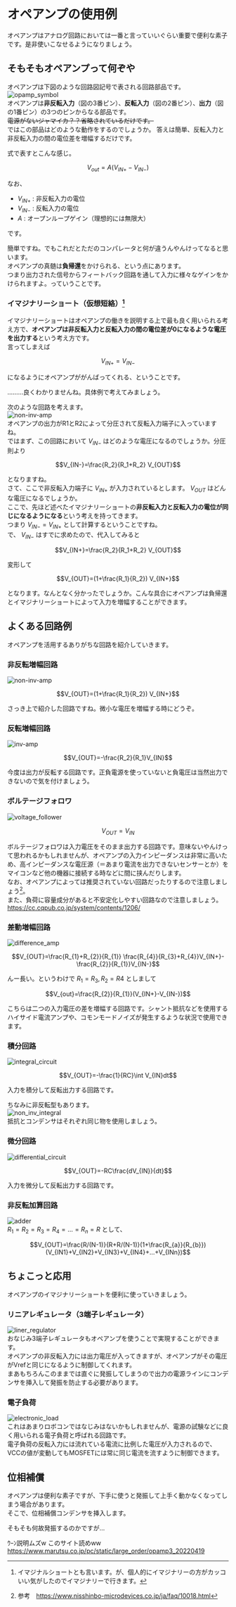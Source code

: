 # オペアンプの使用例  

オペアンプはアナログ回路においては一番と言っていいぐらい重要で便利な素子です。是非使いこなせるようになりましょう。  

## そもそもオペアンプって何ぞや  
オペアンプは下図のような回路図記号で表される回路部品です。  
![opamp_symbol](images/op-amp_symbol.png)  
オペアンプは**非反転入力**（図の3番ピン）、**反転入力**（図の2番ピン）、**出力**（図の1番ピン）の3つのピンからなる部品です。  
~~電源がないジャマイカ？？省略されているだけです。~~  
ではこの部品はどのような動作をするのでしょうか。  答えは簡単、反転入力と非反転入力の間の電位差を増幅するだけです。  

式で表すとこんな感じ。  

```math
V_{out}=A(V_{IN+}-V_{IN-})
```

なお、  

- $V_{IN+}$ : 非反転入力の電位
- $V_{IN-}$ : 反転入力の電位
- $A$ : オープンループゲイン（理想的には無限大）  

です。  

簡単ですね。でもこれだとただのコンパレータと何が違うんやんけってなると思います。  
オペアンプの真髄は**負帰還**をかけられる、という点にあります。  
つまり出力された信号からフィートバック回路を通して入力に様々なゲインをかけられますよ。っていうことです。  

### イマジナリーショート（仮想短絡）[^1]  
イマジナリーショートはオペアンプの働きを説明する上で最も良く用いられる考え方で、**オペアンプは非反転入力と反転入力の間の電位差が0になるような電圧を出力する**という考え方です。  
言ってしまえば  

```math
V_{IN+}=V_{IN-}
```

になるようにオペアンプががんばってくれる、ということです。

………良くわかりませんね。具体例で考えてみましょう。  

次のような回路を考えます。  
![non-inv-amp](images/non-inv_amp.png)  
オペアンプの出力がR1とR2によって分圧されて反転入力端子に入っていますね。  
ではまず、この回路において $V_{IN-}$ はどのような電圧になるのでしょうか。分圧則より  

```math
V_{IN-}=\frac{R_2}{R_1+R_2} V_{OUT}
```

となりますね。  
さて、ここで非反転入力端子に $V_{IN+}$ が入力されているとします。 $V_{OUT}$ はどんな電圧になるでしょうか。  
ここで、先ほど述べたイマジナリーショートの**非反転入力と反転入力の電位が同じになるようになる**という考えを持ってきます。  
つまり $V_{IN-}=V_{IN+}$ として計算するということですね。  
で、 $V_{IN-}$ はすでに求めたので、代入してみると  

```math
V_{IN+}=\frac{R_2}{R_1+R_2} V_{OUT}
```

変形して  

```math
V_{OUT}=(1+\frac{R_1}{R_2}) V_{IN+}
```

となります。なんとなく分かったでしょうか。こんな具合にオペアンプは負帰還とイマジナリーショートによって入力を増幅することができます。

## よくある回路例  

オペアンプを活用するありがちな回路を紹介していきます。

### 非反転増幅回路  

![non-inv-amp](images/non-inv_amp.png)  

```math
V_{OUT}=(1+\frac{R_1}{R_2}) V_{IN+}
```

さっき上で紹介した回路ですね。微小な電圧を増幅する時にどうぞ。  

### 反転増幅回路  

![inv-amp](images/inv_amp.png)  

```math
V_{OUT}=-\frac{R_2}{R_1}V_{IN}
```

今度は出力が反転する回路です。正負電源を使っていないと負電圧は当然出力できないので気を付けましょう。

### ボルテージフォロワ  

![voltage_follower](images/voltage_follower.png)  

```math
V_{OUT}=V_{IN}
```

ボルテージフォロワは入力電圧をそのまま出力する回路です。意味ないやんけって思われるかもしれませんが、オペアンプの入力インピーダンスは非常に高いため、高インピーダンスな電圧源（＝あまり電流を出力できないセンサーとか）をマイコンなど他の機器に接続する時などに間に挟んだりします。  
なお、オペアンプによっては推奨されていない回路だったりするので注意しましょう[^2]。  
また、負荷に容量成分があると不安定化しやすい回路なので注意しましょう。  
https://cc.cqpub.co.jp/system/contents/1206/

### 差動増幅回路  

![difference_amp](images/difference_amp.png)  

```math
V_{OUT}=\frac{R_{1}+R_{2}}{R_{1}} \frac{R_{4}}{R_{3}+R_{4}}V_{IN+}-\frac{R_{2}}{R_{1}}V_{IN-}
```

んー長い。というわけで $R_1=R_3,R_2=R4$ としまして  

```math
V_{out}=\frac{R_{2}}{R_{1}}(V_{IN+}-V_{IN-})
```

こちらは二つの入力電圧の差を増幅する回路です。シャント抵抗などを使用するハイサイド電流アンプや、コモンモードノイズが発生するような状況で使用できます。

### 積分回路  

![integral_circuit](images/integral_circuit.png)  

```math
V_{OUT}=-\frac{1}{RC}\int V_{IN}dt
```

入力を積分して反転出力する回路です。  

ちなみに非反転型もあります。  
![non_inv_integral](images/non_inv_integral.png)  
抵抗とコンデンサはそれぞれ同じ物を使用しましょう。  

### 微分回路  

![differential_circuit](images/differential_circuit.png)  

```math
V_{OUT}=-RC\frac{dV_{IN}}{dt}
```

入力を微分して反転出力する回路です。  

### 非反転加算回路  

![adder](images/adder.png)  
$R_{1}=R_{2}=R_{3}=R_{4}=...=R_{n}=R$ として、  

```math
V_{OUT}=\frac{R/(N-1)}{R+R/(N-1)}(1+\frac{R_{a}}{R_{b}})(V_{IN1}+V_{IN2}+V_{IN3}+V_{IN4}+...+V_{INn})
```

## ちょこっと応用

オペアンプのイマジナリーショートを便利に使っていきましょう。  

### リニアレギュレータ（3端子レギュレータ）  

![liner_regulator](images/liner_regulator.png)  
おなじみ3端子レギュレータもオペアンプを使うことで実現することができます。  
オペアンプの非反転入力には出力電圧が入ってきますが、オペアンプがその電圧がVrefと同じになるように制御してくれます。  
まあもちろんこのままでは直ぐに発振してしまうので出力の電源ラインにコンデンサを挿入して発振を防止する必要があります。  

### 電子負荷  

![electronic_load](images/electronic_load.png)  
これはあまりロボコンではなじみはないかもしれませんが、電源の試験などに良く用いられる電子負荷と呼ばれる回路です。  
電子負荷の反転入力には流れている電流に比例した電圧が入力されるので、VCCの値が変動してもMOSFETには常に同じ電流を流すように制御できます。  

## 位相補償  

オペアンプは便利な素子ですが、下手に使うと発振して上手く動かなくなってしまう場合があります。  
そこで、位相補償コンデンサを挿入します。  

そもそも何故発振するのかですが…

ｳｰﾝ説明ムズw
このサイト読めww
https://www.marutsu.co.jp/pc/static/large_order/opamp3_20220419



[^1]:イマジナルショートとも言います。が、個人的にイマジナリーの方がカッコいい気がしたのでイマジナリーで行きます。  
[^2]:参考　https://www.nisshinbo-microdevices.co.jp/ja/faq/10018.html